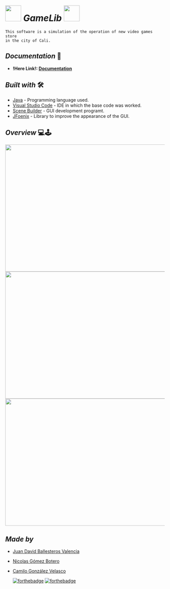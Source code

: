 # <img src = "https://user-images.githubusercontent.com/69222739/133937940-64332ceb-e2a7-4854-b325-08b481271fff.gif" width="50px" height="50px"><b> _**GameLib**_ </b> <img src = "https://user-images.githubusercontent.com/69222739/133937924-7498a496-5711-450a-9025-353b12c8a626.gif" width="50px" height="50px">

    This software is a simulation of the operation of new video games store
    in the city of Cali.

## <b> _Documentation_ </b> 📄

- **!Here Link!: [Documentation](https://github.com/JuanDavidBallesteros/GameLib/tree/master/docs)**


## <b> _Built with_ </b> 🛠️
+ [Java](https://www.java.com/es/) - Programming language used.
+ [Visual Studio Code](https://code.visualstudio.com/) - IDE in which the base code was worked.
+ [Scene Builder](https://gluonhq.com/products/scene-builder/) - GUI development programt.
+ [JFoenix](https://github.com/sshahine/JFoenix) - Library to improve the appearance of the GUI.

## <b> _Overview_ </b> 💻🕹️

<img src = "https://user-images.githubusercontent.com/69222739/135202982-de2dd7a7-3cf6-4c69-b769-b33a0f76fa26.png" width="600px" height="400px">

<img src = "https://user-images.githubusercontent.com/69222739/135203189-7c6db56f-475a-42cc-adaa-1ff5f1ae18d2.png" width="600px" height="400px">


<img src = "https://user-images.githubusercontent.com/69222739/135203302-c53556bb-dde3-4769-86e9-5954bb0a5676.png"  width="600px" height="400px"> 






## <b> _Made by_ </b>

+ [Juan David Ballesteros Valencia](https://github.com/JuanDavidBallesteros "J. David Ballesteros")
+ [Nicolas Gómez Botero](https://github.com/nicolasg1911 "Nicolas Gómez")
+ [Camilo González Velasco](https://github.com/camilogonzalez7424 "Camilo González")


  [![forthebadge](https://forthebadge.com/images/badges/made-with-java.svg)](https://forthebadge.com) 
  [![forthebadge](https://forthebadge.com/images/badges/built-with-love.svg)](https://forthebadge.com)
